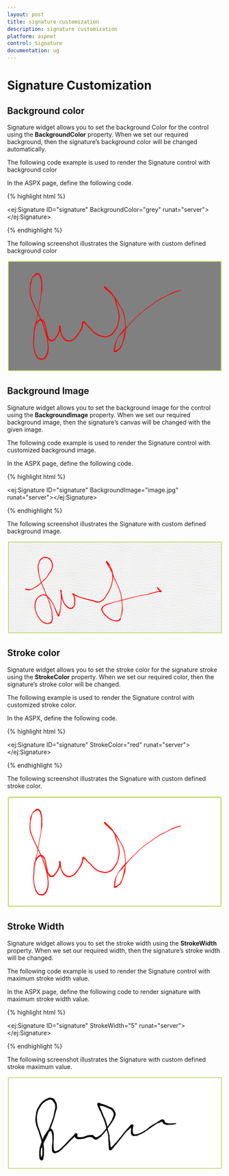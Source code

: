```yaml
---
layout: post
title: signature customization
description: signature customization
platform: aspnet
control: Signature
documentation: ug
---
```


# Signature Customization

## Background color

Signature widget allows you to set the background Color for the control using the **BackgroundColor** property. When we set our required background, then the signature’s background color will be changed automatically.

The following code example is used to render the Signature control with background color

In the ASPX page, define the following code.

{% highlight html %}

<ej:Signature ID="signature" BackgroundColor="grey" runat="server"></ej:Signature>

{% endhighlight %}

The following screenshot illustrates the Signature with custom defined background color

![](signature_customization_images\backgroundcolor_img1.png)

## Background Image

Signature widget allows you to set the background image for the control using the **BackgroundImage** property. When we set our required background image, then the signature’s canvas will be changed with the given image.

The following code example is used to render the Signature control with customized background image.

In the ASPX page, define the following code.

{% highlight html %}

<ej:Signature ID="signature" BackgroundImage="image.jpg" runat="server"></ej:Signature>

{% endhighlight %}

The following screenshot illustrates the Signature with custom defined background image.

![](signature_customization_images\backgroundimage_img1.png)


## Stroke color

Signature widget allows you to set the stroke color for the signature stroke using the **StrokeColor** property. When we set our required color, then the signature’s stroke color will be changed.

The following example is used to render the Signature control with customized stroke color.

In the ASPX, define the following code.

{% highlight html %}

<ej:Signature ID="signature" StrokeColor="red" runat="server"></ej:Signature>

{% endhighlight %}

The following screenshot illustrates the Signature with custom defined stroke color.

![](signature_customization_images\strokecolor_img1.png)


## Stroke Width

Signature widget allows you to set the stroke width using the **StrokeWidth** property. When we set our required width, then the signature’s stroke width will be changed.

The following code example is used to render the Signature control with maximum stroke width value.

In the ASPX page, define the following code to render signature with maximum stroke width value.

{% highlight html %}

<ej:Signature ID="signature" StrokeWidth="5" runat="server"></ej:Signature>

{% endhighlight %}

The following screenshot illustrates the Signature with custom defined stroke maximum value.

![](signature_customization_images\strokewidth_img1.png)

